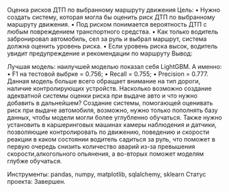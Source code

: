 Оценка рисков ДТП по выбранному маршруту движения
Цель:
•	Нужно создать систему, которая могла бы оценить риск ДТП по выбранному маршруту движения.
•	Под риском понимается вероятность ДТП с любым повреждением транспортного средства.
•	Как только водитель забронировал автомобиль, сел за руль и выбрал маршрут, система должна оценить уровень риска.
•	Если уровень риска высок, водитель увидит предупреждение и рекомендации по маршруту
Вывод:

Лучшая модель: наилучшей моделью показал себя LightGBM. А именно:
•	F1 на тестовой выбрке = 0.756;
•	Recall = 0.755;
•	Precision = 0.777.
Данная модель больше всего обращает внимание на тип дороги, наличие контролирующих устройств.
Насколько возможно создание адекватной системы оценки риска при выдаче авто и что нужно добавить в дальнейшем? Создание системы, помогающей оценивать риск при выдаче автомобиля, возможно, нужно только пополнять базу данных, чтобы модели могли более углубленно обучаться. Также нужно установить в каршеринговых машинах камеры наблюдения и датчики, позволяющие контролировать по движению, поведению и скорости реакции в каком состоянии водитель садиться за руль, что поможет в первую очередь снизить количество аварий из-за превышения скорости,алкогольного опьянения, а во-вторых поможет моделям глубже обучаться.

Инструменты:
pandas, numpy, matplotlib, sqlalchemy, sklearn
Статус проекта:
Завершен.
